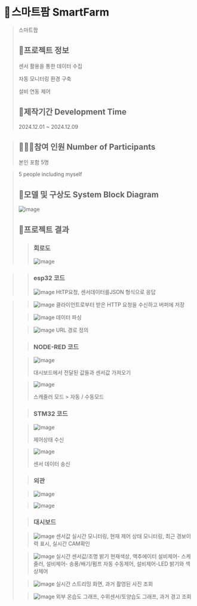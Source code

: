 # 🌳 스마트팜 SmartFarm
>
> 스마트팜
>
>## 📄프로젝트 정보
>
> 센서 활용을 통한 데이터 수집
>
>자동 모니터링 환경 구축
>
>설비 연동 제어
>
>## 📅제작기간 Development Time
>
>2024.12.01 ~ 2024.12.09


> ## 🧑‍🤝‍🧑참여 인원 Number of Participants
>
> 본인 포함 5명

> 5 people including myself
> 
> ## 🔀모델 및 구상도 System Block Diagram
>
>![image](https://github.com/user-attachments/assets/a3842d82-fdb1-42b0-b1a7-6f4f51a27fe5)
>
> ## 🔌프로젝트 결과
>
>> ### 회로도
>> ![image](https://github.com/user-attachments/assets/f61e9395-f7da-498d-a80a-2ad314a9b066)

>> ### esp32 코드
>>![image](https://github.com/user-attachments/assets/50c0e20a-53f7-4cdf-9e59-5259f4c47fa0)
>>HtTP요청, 센서데이터를JSON 형식으로 응답

>>![image](https://github.com/user-attachments/assets/ef6c3953-fc1c-4b18-b64e-f71932cfa108)
>>클라이언트로부터 받은 HTTP 요청을 수신하고 버퍼에 저장
>
>>![image](https://github.com/user-attachments/assets/4beb9946-8941-47e2-8665-127b7bbcd3b7)
>>데이터 파싱
>
>>![image](https://github.com/user-attachments/assets/9036dccf-5a32-4992-b0c3-f3c1d6a8e056)
>>URL 경로 정의
>
>> ### NODE-RED 코드
>
>>![image](https://github.com/user-attachments/assets/3a38e244-de14-45e2-a4bf-2fd393e7bfdf)
>>
>>대시보드에서 전달된 값들과 센서값 가져오기
>
>>![image](https://github.com/user-attachments/assets/c8a53e8e-8c8a-4864-bd75-0e97da61688b)
>>
>>스캐줄러 모드 > 자동 / 수동모드
>
>> ### STM32 코드
>
>>![image](https://github.com/user-attachments/assets/31cc9d6d-5c11-4f00-b091-cdf3fd25ec20)
>>
>>제어상태 수신
>
>>![image](https://github.com/user-attachments/assets/438ae484-f0d6-4aeb-b8e1-72b10d918c71)
>>
>>센서 데이터 송신
>
>> ### 외관
>
>>![image](https://github.com/user-attachments/assets/ec24def2-4282-4343-82eb-c44fdf4058fc)
>
>>![image](https://github.com/user-attachments/assets/c180f2bd-74cb-4fa1-b10e-8356cb01a091)
>
>> ### 대시보드
>
>>![image](https://github.com/user-attachments/assets/48dd646a-449f-4e8d-97ab-58adada52ddd)
>>센서값 실시간 모니터링, 현재 제어 상태 모니터링, 최근 경보이력 표시, 실시간 CAM확인
>
>>![image](https://github.com/user-attachments/assets/9fdce9af-5f9e-4bc3-9fb5-300b651510f8)
>>실시간 센서값/조명 밝기 현재색상, 액추에이터 설비제어- 스케줄러, 설비제어- 송풍/배기/펌프 자동 수동제어, 설비제어-LED 밝기와 섹상제어
>
>>![image](https://github.com/user-attachments/assets/2ee0f6b5-44d2-49ab-b684-ca511f9cef5e)
>>실시간 스트리밍 화면, 과거 촬영된 사진 조회
>
>>![image](https://github.com/user-attachments/assets/7dbd1c10-ff0c-4df1-bc63-6e6da82f916f)
>>외부 온습도 그래프, 수위센서/토양습도 그래프, 과거 경고 조회





